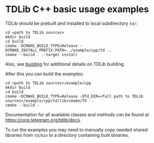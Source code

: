 # TDLib C++ basic usage examples

TDLib should be prebuilt and installed to local subdirectory `td/`:
```
cd <path to TDLib sources>
mkdir build
cd build
cmake -DCMAKE_BUILD_TYPE=Release -DCMAKE_INSTALL_PREFIX:PATH=../example/cpp/td ..
cmake --build . --target install
```
Also, see [building](https://github.com/tdlib/td#building) for additional details on TDLib building.

After this you can build the examples:
```
cd <path to TDLib sources>/example/cpp
mkdir build
cd build
cmake -DCMAKE_BUILD_TYPE=Release -DTd_DIR=<full path to TDLib sources>/example/cpp/td/lib/cmake/Td ..
cmake --build .
```

Documentation for all available classes and methods can be found at https://core.telegram.org/tdlib/docs.

To run the examples you may need to manually copy needed shared libraries from `td/bin` to a directory containing built binaries.
